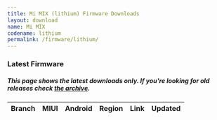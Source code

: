 ```yaml
---
title: Mi MIX (lithium) Firmware Downloads
layout: download
name: Mi MIX
codename: lithium
permalink: /firmware/lithium/
---
```


### Latest Firmware
##### This page shows the latest downloads only. If you're looking for old releases check [the archive](/archive/firmware/lithium/).

<div class="table-responsive-md" id="table-wrapper">
<table id="firmware" class="display dt-responsive nowrap compact table table-striped table-hover table-sm">
    <thead class="thead-dark">
        <tr>
            <th>Branch</th>
            <th>MIUI</th>
            <th>Android</th>
            <th>Region</th>
            <th>Link</th>
            <th>Updated</th>
        </tr>
    </thead>
    <script>loadFirmwareDownloads('lithium', 'latest')</script>
</table>
</div>
